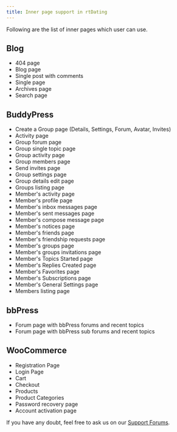 ```yaml
---
title: Inner page support in rtDating
---
```


Following are the list of inner pages which user can use.


## Blog

  * 404 page
  * Blog page
  * Single post with comments
  * Single page
  * Archives page
  * Search page


## BuddyPress

  * Create a Group page (Details, Settings, Forum, Avatar, Invites)
  * Activity page
  * Group forum page
  * Group single topic page
  * Group activity page
  * Group members page
  * Send invites page
  * Group settings page
  * Group details edit page
  * Groups listing page
  * Member's activity page
  * Member's profile page
  * Member's inbox messages page
  * Member's sent messages page
  * Member's compose message page
  * Member's notices page
  * Member's friends page
  * Member's friendship requests page
  * Member's groups page
  * Member's groups invitations page
  * Member's Topics Started page
  * Member's Replies Created page
  * Member's Favorites page
  * Member's Subscriptions page
  * Member's General Settings page
  * Members listing page


## bbPress

  * Forum page with bbPress forums and recent topics
  * Forum page with bbPress sub forums and recent topics


## WooCommerce

  * Registration Page
  * Login Page
  * Cart
  * Checkout
  * Products
  * Product Categories
  * Password recovery page
  * Account activation page


If you have any doubt, feel free to ask us on our [Support Forums](http://community.rtcamp.com/c/premium-themes).
